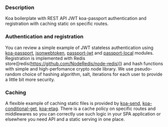 ### Description
Koa boilerplate with REST API JWT koa-passport authentication and registration with caching static on specific routes.
### Authentication and registration
You can review a simple example of JWT stateless authentication using [koa-passport](https://github.com/rkusa/koa-passport), [jsonwebtoken](https://github.com/auth0/node-jsonwebtoken), [passport-jwt](https://github.com/mikenicholson/passport-jwt) and [passport-local](https://github.com/jaredhanson/passport-local) modules. Registration is implemented with Redis store([redis(https://github.com/NodeRedis/node-redis)]) and hash functions with simple and high-perfomance crypto node library. We use pseudo-random choice of hashing algorithm, salt, iterations for each user to provide a little bit more security.
### Caching
A flexible example of caching static files is provided by [koa-send](https://github.com/koajs/send), [koa-conditional-get](https://github.com/koajs/conditional-get), [koa-etag](https://github.com/koajs/etag). There is a cache policy on specific routes and middlewares so you can correctly use such logic in your SPA application or elsewhere you need API and a static serving in one place.
